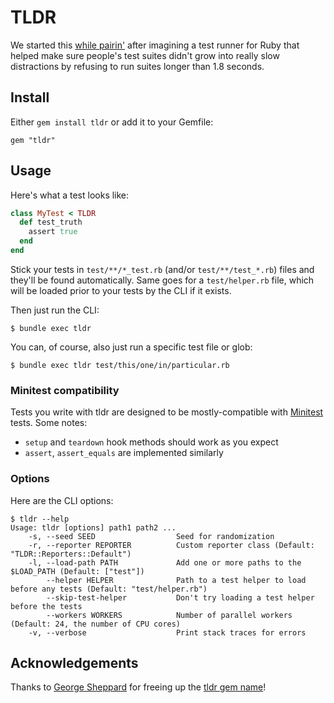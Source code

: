 # TLDR

We started this [while
pairin'](https://www.youtube.com/watch?v=bmi-SWeH4MA&t=2) after imagining a test
runner for Ruby that helped make sure people's test suites didn't grow into
really slow distractions by refusing to run suites longer than 1.8 seconds.

## Install

Either `gem install tldr` or add it to your Gemfile:

```
gem "tldr"
```

## Usage

Here's what a test looks like:

```ruby
class MyTest < TLDR
  def test_truth
    assert true
  end
end
```

Stick your tests in `test/**/*_test.rb` (and/or `test/**/test_*.rb`) files
and they'll be found automatically.  Same goes for a `test/helper.rb` file,
which will be loaded prior to your tests by the CLI if it exists.

Then just run the CLI:

```
$ bundle exec tldr
```

You can, of course, also just run a specific test file or glob:

```
$ bundle exec tldr test/this/one/in/particular.rb
```

### Minitest compatibility

Tests you write with tldr are designed to be mostly-compatible with
[Minitest](https://github.com/minitest/minitest) tests. Some notes:

* `setup` and `teardown` hook methods should work as you expect
* `assert`, `assert_equals` are implemented similarly

### Options

Here are the CLI options:

```
$ tldr --help
Usage: tldr [options] path1 path2 ...
    -s, --seed SEED                  Seed for randomization
    -r, --reporter REPORTER          Custom reporter class (Default: "TLDR::Reporters::Default")
    -l, --load-path PATH             Add one or more paths to the $LOAD_PATH (Default: ["test"])
        --helper HELPER              Path to a test helper to load before any tests (Default: "test/helper.rb")
        --skip-test-helper           Don't try loading a test helper before the tests
        --workers WORKERS            Number of parallel workers (Default: 24, the number of CPU cores)
    -v, --verbose                    Print stack traces for errors
```

## Acknowledgements

Thanks to [George Sheppard](https://github.com/fuzzmonkey) for freeing up the
[tldr gem name](https://rubygems.org/gems/tldr)!
